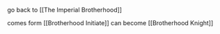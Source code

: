 go back to [[The Imperial Brotherhood]]

comes form [[Brotherhood Initiate]]
can become [[Brotherhood Knight]]